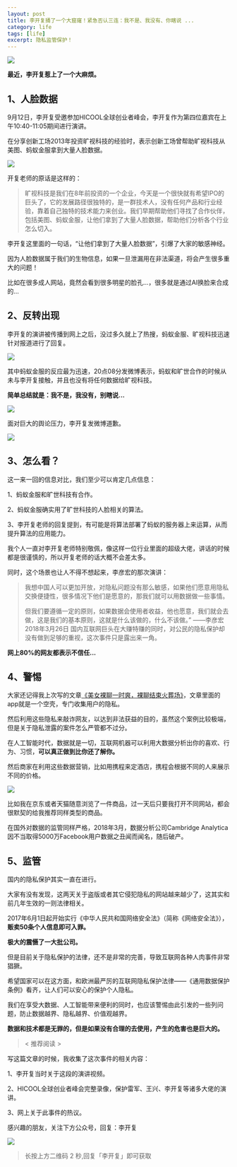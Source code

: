 ```yaml
---
layout: post
title: 李开复捅了一个大窟窿！紧急否认三连：我不是、我没有、你瞎说 ...
category: life
tags: [life]
excerpt: 隐私监管保护！
---
```


![](http://favorites.ren/assets/images/2020/it/likaifu/likaifu01.jpg) 

**最近，李开复惹上了一个大麻烦。**

## 1、人脸数据

9月12日，李开复受邀参加HICOOL全球创业者峰会，李开复作为第四位嘉宾在上午10:40-11:05期间进行演讲。

在分享创新工场2013年投资旷视科技的经验时，表示创新工场曾帮助旷视科技从美图、蚂蚁金服拿到大量人脸数据。

![](http://favorites.ren/assets/images/2020/it/likaifu/likaifu02.jpg) 

开复老师的原话是这样的：

>旷视科技是我们在8年前投资的一个企业，今天是一个很快就有希望IPO的巨头了，它的发展路径很独特的，是一群技术人，没有任何产品和行业经验，靠着自己独特的技术能力来创业。我们早期帮助他们寻找了合作伙伴，包括美图、蚂蚁金服，让他们拿到了大量人脸数据，帮助他们分析各个行业怎么切入。

李开复这里面的一句话，“让他们拿到了大量人脸数据”，引爆了大家的敏感神经。

因为人脸数据属于我们的生物信息，如果一旦泄漏用在非法渠道，将会产生很多重大的问题！

比如在很多成人网站，竟然会看到很多明星的脸孔...，很多就是通过AI换脸来合成的...

## 2、反转出现

李开复的演讲被传播到网上之后，没过多久就上了热搜，蚂蚁金服、旷视科技迅速针对报道进行了回复。

![](http://favorites.ren/assets/images/2020/it/likaifu/likaifu03.jpg) 

其中蚂蚁金服的反应最为迅速，20点08分发微博表示，蚂蚁和旷世合作的时候从未与李开复接触，并且也没有将任何数据给旷视科技。

**简单总结就是：我不是，我没有，别瞎说...**

![](http://favorites.ren/assets/images/2020/it/likaifu/likaifu04.jpg) 

面对巨大的舆论压力，李开复发微博道歉。

![](http://favorites.ren/assets/images/2020/it/likaifu/likaifu05.jpg) 

## 3、怎么看？

这一来一回的信息对比，我们至少可以肯定几点信息：

1、蚂蚁金服和旷世科技有合作。

2、蚂蚁金服确实用了旷世科技的人脸相关的算法。

3、李开复老师的回复提到，有可能是将算法部署了蚂蚁的服务器上来运算，从而提升算法的应用能力。

我个人一直对李开复老师特别敬佩，像这样一位行业里面的超级大佬，讲话的时候都是很谨慎的，所以开复老师的话大概不会差太多。

同时，这个场景也让人不得不想起来，李彦宏的那次演讲：

>我想中国人可以更加开放，对隐私问题没有那么敏感，如果他们愿意用隐私交换便捷性，很多情况下他们是愿意的，那我们就可以用数据做一些事情。
>
>但我们要遵循一定的原则，如果数据会使用者收益，他也愿意，我们就会去做，这是我们的基本原则，这就是什么该做的，什么不该做。” ——李彦宏 2018年3月26日
国内互联网巨头在大赚特赚的同时，对公民的隐私保护却没有做到足够的重视，这次事件只是露出来一角。

**网上80%的网友都表示不信任...**

## 4、警惕

大家还记得我上次写的文章[《美女裸聊一时爽，裸聊结束火葬场》](https://mp.weixin.qq.com/s/YR8v9OARtktWK2eUTepQTA)，文章里面的app就是一个空壳，专门收集用户的隐私。

然后利用这些隐私来敲诈网友，以达到非法获益的目的，虽然这个案例比较极端，但是关于隐私泄露的案件怎么严管都不过分。

在人工智能时代，数据就是一切，互联网机器可以利用大数据分析出你的喜欢、行为、习惯，**可以真正做到比你还了解你。**

然后商家在利用这些数据营销，比如用携程来定酒店，携程会根据不同的人来展示不同的价格。

![](http://favorites.ren/assets/images/2020/it/likaifu/likaifu06.jpg) 

比如我在京东或者天猫随意浏览了一件商品，过一天后只要我打开不同网站，都会很默契的给我推荐同样类型的商品。

在国外对数据的监管同样严格，2018年3月，数据分析公司Cambridge Analytica因不当取得5000万Facebook用户数据之丑闻而闻名，随后破产。

## 5、监管

国内的隐私保护其实一直在进行。

大家有没有发现，这两天关于盗版或者其它侵犯隐私的网站越来越少了，这其实和前几年生效的一则法律相关。

2017年6月1日起开始实行《中华人民共和国网络安全法》（简称《网络安全法》），**贩卖50条个人信息即可入罪。**

**极大的震慑了一大批公司。**

但是目前关于隐私保护的法律，还不是非常的完善，导致互联网各种人肉事件非常猖獗。

希望国家可以在这方面，和欧洲最严厉的互联网隐私保护法律——《通用数据保护条例》看齐，让人们可以安心的保护个人隐私。

我们在享受大数据、人工智能带来便利的同时，也应该警惕由此引发的一些列问题，防止数据越界、隐私越界、价值观越界。

**数据和技术都是无罪的，但是如果没有合理的去使用，产生的危害也是巨大的。**

>< 推荐阅读 >

写这篇文章的时候，我收集了这次事件的相关内容：

1、李开复当时关于这段的演讲视频。

2、HICOOL全球创业者峰会完整录像，保护雷军、王兴、李开复等诸多大佬的演讲。

3、网上关于此事件的热议。

感兴趣的朋友，关注下方公众号，回复：李开复

![](http://favorites.ren/assets/images/2020/it/likaifu/likaifu07.jpg) 

>长按上方二维码 2 秒,回复「李开复」即可获取
